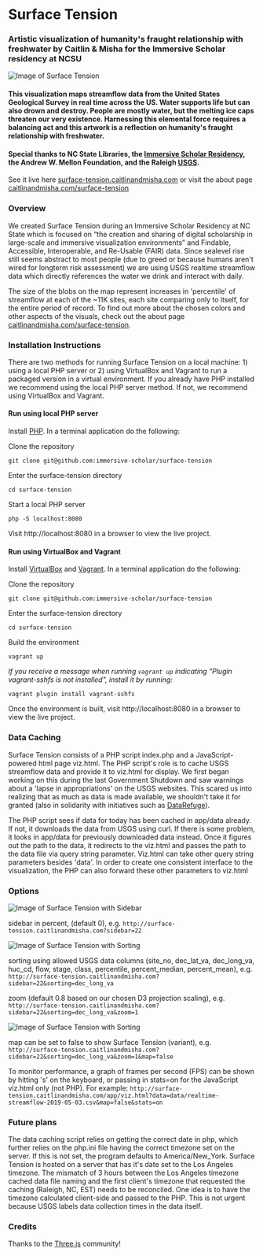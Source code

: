 # Surface Tension
### Artistic visualization of humanity's fraught relationship with freshwater by Caitlin &amp; Misha for the Immersive Scholar residency at NCSU

![Image of Surface Tension](https://caitlinandmisha.com/wp-content/uploads/2019/07/Surface-Tension-Screenshot-Default-by-Caitlin-and-Misha.jpg)

#### This visualization maps streamflow data from the United States Geological Survey in real time across the US. Water supports life but can also drown and destroy. People are mostly water, but the melting ice caps threaten our very existence. Harnessing this elemental force requires a balancing act and this artwork is a reflection on humanity's fraught relationship with freshwater.

#### Special thanks to NC State Libraries, the [Immersive Scholar Residency](https://immersivescholar.org), the Andrew W. Mellon Foundation, and the Raleigh [USGS](https://www.usgs.gov/).

See it live here [surface-tension.caitlinandmisha.com](http://surface-tension.caitlinandmisha.com) or visit the about page [caitlinandmisha.com/surface-tension](http://caitlinandmisha.com/surface-tension)

### Overview

We created Surface Tension during an Immersive Scholar Residency at NC State which is focused on “the creation and sharing of digital scholarship in large-scale and immersive visualization environments” and Findable, Accessible, Interoperable, and Re-Usable (FAIR) data. Since sealevel rise still seems abstract to most people (due to greed or because humans aren't wired for longterm risk assessment) we are using USGS realtime streamflow data which directly references the water we drink and interact with daily.

The size of the blobs on the map represent increases in 'percentile' of streamflow at each of the ~11K sites, each site comparing only to itself, for the entire period of record. To find out more about the chosen colors and other aspects of the visuals, check out the about page [caitlinandmisha.com/surface-tension](http://caitlinandmisha.com/surface-tension).

### Installation Instructions

There are two methods for running Surface Tension on a local machine: 1) using a local PHP server or 2) using VirtualBox and Vagrant to run a packaged version in a virtual environment. If you already have PHP installed we recommend using the local PHP server method. If not, we recommend using VirtualBox and Vagrant.

#### Run using local PHP server

Install [PHP](https://www.php.net/downloads.php). In a terminal application do the following:

Clone the repository
```
git clone git@github.com:immersive-scholar/surface-tension
```

Enter the surface-tension directory
```
cd surface-tension
```

Start a local PHP server
```
php -S localhost:8080
```

Visit http://localhost:8080 in a browser to view the live project.

#### Run using VirtualBox and Vagrant

Install [VirtualBox](https://www.virtualbox.org/) and [Vagrant](https://www.vagrantup.com). In a terminal application do the following:

Clone the repository
```
git clone git@github.com:immersive-scholar/surface-tension
```

Enter the surface-tension directory
```
cd surface-tension
```

Build the environment
```
vagrant up
```

_If you receive a message when running `vagrant up` indicating "Plugin vagrant-sshfs is not installed", install it by running:_
```
vagrant plugin install vagrant-sshfs
```

Once the environment is built, visit http://localhost:8080 in a browser to view the live project.

### Data Caching

Surface Tension consists of a PHP script index.php and a JavaScript-powered html page viz.html. The PHP script's role is to cache USGS streamflow data and provide it to viz.html for display. We first began working on this during the last Government Shutdown and saw warnings about a 'lapse in appropriations' on the USGS websites. This scared us into realizing that as much as data is made available, we shouldn't take it for granted (also in solidarity with initiatives such as [DataRefuge](https://www.datarefuge.org)).

The PHP script sees if data for today has been cached in app/data already. If not, it downloads the data from USGS using curl. If there is some problem, it looks in app/data for previously downloaded data instead. Once it figures out the path to the data, it redirects to the viz.html and passes the path to the data file via query string parameter. Viz.html can take other query string parameters besides 'data'. In order to create one consistent interface to the visualization, the PHP can also forward these other parameters to viz.html

### Options

![Image of Surface Tension with Sidebar](https://caitlinandmisha.com/wp-content/uploads/2019/07/Surface-Tension-Screenshot-Sidebar-by-Caitlin-and-Misha.png)

sidebar in percent, (default 0), e.g.
`
http://surface-tension.caitlinandmisha.com?sidebar=22
`


![Image of Surface Tension with Sorting](https://caitlinandmisha.com/wp-content/uploads/2019/07/Surface-Tension-Screenshot-Sort-by-Caitlin-and-Misha.png)

sorting using allowed USGS data columns (site_no, dec_lat_va, dec_long_va, huc_cd, flow, stage, class, percentile, percent_median, percent_mean), e.g.
`
http://surface-tension.caitlinandmisha.com?sidebar=22&sorting=dec_long_va
`


zoom (default 0.8 based on our chosen D3 projection scaling), e.g.
`http://surface-tension.caitlinandmisha.com?sidebar=22&sorting=dec_long_va&zoom=1
`


![Image of Surface Tension with Sorting](https://caitlinandmisha.com/wp-content/uploads/2019/07/Surface-Tension-Variant-Screenshot-by-Caitlin-and-Misha.png)

map can be set to false to show Surface Tension (variant), e.g.
`
http://surface-tension.caitlinandmisha.com?sidebar=22&sorting=dec_long_va&zoom=1&map=false
`


To monitor performance, a graph of frames per second (FPS) can be shown by hitting 's' on the keyboard, or passing in stats=on for the JavaScript viz.html only (not PHP). For example:
`
http://surface-tension.caitlinandmisha.com/app/viz.html?data=data/realtime-streamflow-2019-05-03.csv&map=false&stats=on
`

### Future plans

The data caching script relies on getting the correct date in php, which further relies on the php.ini file having the correct timezone set on the server. If this is not set, the program defaults to America/New_York. Surface Tension is hosted on a server that has it's date set to the Los Angeles timezone. The mismatch of 3 hours between the Los Angeles timezone cached data file naming and the first client's timezone that requested the caching (Raleigh, NC, EST) needs to be reconciled. One idea is to have the timezone calculated client-side and passed to the PHP. This is not urgent because USGS labels data collection times in the data itself.

### Credits

Thanks to the [Three.js](https://threejs.org/) community!
